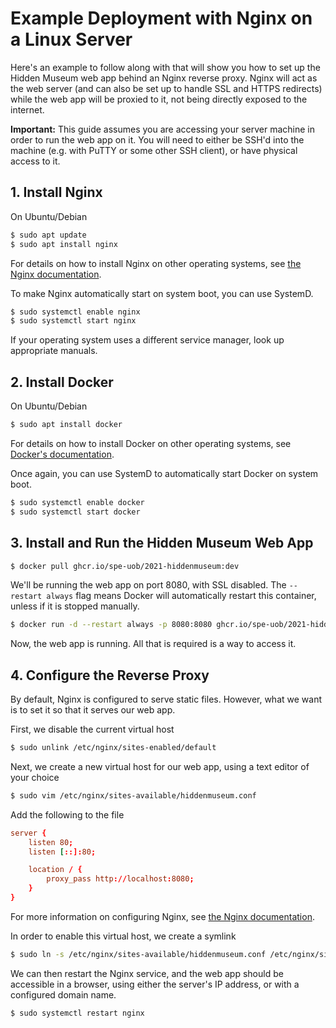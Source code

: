 # Example Deployment with Nginx on a Linux Server

Here's an example to follow along with that will show you how to set up the Hidden Museum web app behind an Nginx reverse proxy. Nginx will act as the web server (and can also be set up to handle SSL and HTTPS redirects) while the web app will be proxied to it, not being directly exposed to the internet.

**Important:** This guide assumes you are accessing your server machine in order to run the web app on it. You will need to either be SSH'd into the machine (e.g. with PuTTY or some other SSH client), or have physical access to it.

## 1. Install Nginx

On Ubuntu/Debian
```sh
$ sudo apt update
$ sudo apt install nginx
```

For details on how to install Nginx on other operating systems, see [the Nginx documentation](http://nginx.org/en/docs/install.html).

To make Nginx automatically start on system boot, you can use SystemD.
```sh
$ sudo systemctl enable nginx
$ sudo systemctl start nginx
```

If your operating system uses a different service manager, look up appropriate manuals.

## 2. Install Docker

On Ubuntu/Debian
```sh
$ sudo apt install docker
```

For details on how to install Docker on other operating systems, see [Docker's documentation](https://docs.docker.com/get-docker/).

Once again, you can use SystemD to automatically start Docker on system boot.
```sh
$ sudo systemctl enable docker
$ sudo systemctl start docker
```

## 3. Install and Run the Hidden Museum Web App

```sh
$ docker pull ghcr.io/spe-uob/2021-hiddenmuseum:dev
```

We'll be running the web app on port 8080, with SSL disabled. The `--restart always` flag means Docker will automatically restart this container, unless if it is stopped manually.

```sh
$ docker run -d --restart always -p 8080:8080 ghcr.io/spe-uob/2021-hiddenmuseum:dev . --server.port=8080 --server.ssl.enabled=false
```

Now, the web app is running. All that is required is a way to access it.

## 4. Configure the Reverse Proxy

By default, Nginx is configured to serve static files. However, what we want is to set it so that it serves our web app.

First, we disable the current virtual host
```sh
$ sudo unlink /etc/nginx/sites-enabled/default
```

Next, we create a new virtual host for our web app, using a text editor of your choice
```sh
$ sudo vim /etc/nginx/sites-available/hiddenmuseum.conf
```

Add the following to the file
```conf
server {
	listen 80;
	listen [::]:80;

	location / {
		proxy_pass http://localhost:8080;
	}
}
```

For more information on configuring Nginx, see [the Nginx documentation](http://nginx.org/en/docs/beginners_guide.html).

In order to enable this virtual host, we create a symlink
```sh
$ sudo ln -s /etc/nginx/sites-available/hiddenmuseum.conf /etc/nginx/sites-enabled/hiddenmuseum.conf
```

We can then restart the Nginx service, and the web app should be accessible in a browser, using either the server's IP address, or with a configured domain name.
```sh
$ sudo systemctl restart nginx
```
